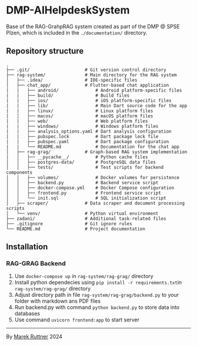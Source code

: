 # DMP-AIHelpdeskSystem
Base of the RAG-GrahpRAG system created as part of the DMP @ SPSE Plzen, which is included in the `./documentation/` directory.


## Repository structure
```plaintext
.
├── .git/                     # Git version control directory
├── rag-system/               # Main directory for the RAG system
│   ├── .idea/                # IDE-specific files
│   ├── chat_app/             # Flutter-based chat application
|   |   ├── android/              # Android platform-specific files
|   |   ├── build/                # Build files
|   |   ├── ios/                  # iOS platform-specific files
|   |   ├── lib/                  # Main Dart source code for the app
|   |   ├── linux/                # Linux platform files
|   |   ├── macos/                # macOS platform files
|   |   ├── web/                  # Web platform files
|   |   ├── windows/              # Windows platform files
|   |   ├── analysis_options.yaml # Dart analysis configuration
|   |   ├── pubspec.lock          # Dart package lock file
|   |   ├── pubspec.yaml          # Dart package configuration
|   |   └── README.md             # Documentation for the chat app
│   ├── rag-grag/             # Graph-based RAG system implementation
|   │   ├── __pycache__/          # Python cache files
│   │   ├── postgres-data/        # PostgreSQL data files
│   │   ├── tests/                # Test scripts for backend components
│   │   ├── volumes/              # Docker volumes for persistence
│   │   ├── backend.py            # Backend service script
│   │   ├── docker-compose.yml    # Docker Compose configuration
│   │   ├── frontend.py           # Frontend service script
│   │   └── init.sql              # SQL initialization script
│   ├── scraper/              # Data scraper and document processing scripts
│   └── venv/                 # Python virtual environment
├── zadani/                   # Additional task-related files
├── .gitignore                # Git ignore rules
└── README.md                 # Project documentation
```
## Installation
### RAG-GRAG Backend
1. Use `docker-compose up` in `rag-system/rag-grag/` directory
2. Install python dependecies using `pip install -r requirements.txt`in `rag-system/rag-grag/` directory
3. Adjust directory path in file `rag-system/rag-grag/backend.py` to your folder with markdown ans PDF files
4. Run backend.py with command `python backend.py` to store data into databases
5. Use command `uvicorn frontend:app` to start server

---
By [Marek Ruttner](https://www.linkedin.com/in/marek-ruttner/) 2024